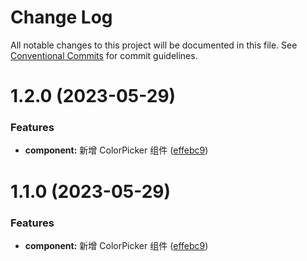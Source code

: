 # Change Log

All notable changes to this project will be documented in this file.
See [Conventional Commits](https://conventionalcommits.org) for commit guidelines.

# 1.2.0 (2023-05-29)


### Features

* **component:** 新增 ColorPicker 组件 ([effebc9](https://github.com/palxiao/front-end-arsenal/commit/effebc9795ce1426f3126c1fe07e58673da5748a))





# 1.1.0 (2023-05-29)


### Features

* **component:** 新增 ColorPicker 组件 ([effebc9](https://github.com/palxiao/front-end-arsenal/commit/effebc9795ce1426f3126c1fe07e58673da5748a))
